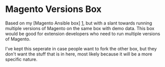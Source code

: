 # Magento Versions Box

Based on my [Magento Ansible box] [1], but with a slant towards running
multiple versions of Magento on the same box with demo data. This box would be
good for extension developers who need to run multiple versions of Magento.

I've kept this seperate in case people want to fork the other box, but they
don't want the stuff that is in here, most likely because it will be a more
specific nature.


[1]: https://github.com/mikewhitby/magento-ansible "MAgento Ansible"
